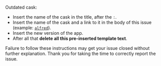 Outdated cask: 

* Insert the name of the cask in the title, after the `:`.
* Insert the name of the cask and a link to it in the body of this issue (example: [`alfred`](https://github.com/caskroom/homebrew-cask/blob/master/Casks/alfred.rb)).
* Insert the new version of the app.
* After all that **delete all this pre-inserted template text**.

Failure to follow these instructions may get your issue closed without further explanation. Thank you for taking the time to correctly report the issue.
